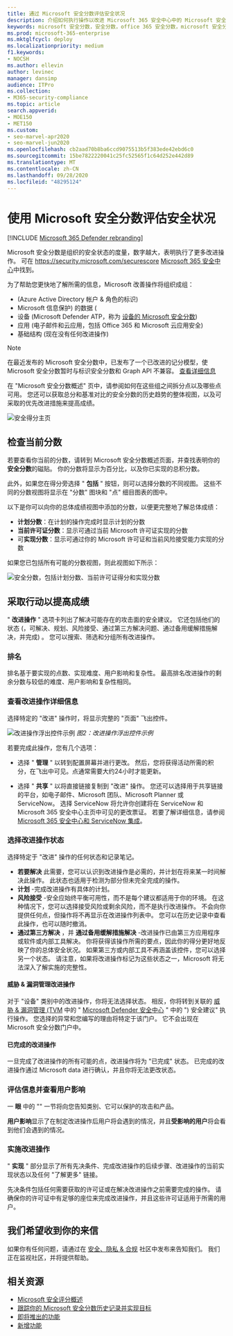 ```yaml
---
title: 通过 Microsoft 安全分数评估安全状况
description: 介绍如何执行操作以改进 Microsoft 365 安全中心中的 Microsoft 安全分数。
keywords: microsoft 安全分数，安全分数，office 365 安全分数，microsoft 安全分数，microsoft 365 安全中心，改进操作
ms.prod: microsoft-365-enterprise
ms.mktglfcycl: deploy
ms.localizationpriority: medium
f1.keywords:
- NOCSH
ms.author: ellevin
author: levinec
manager: dansimp
audience: ITPro
ms.collection:
- M365-security-compliance
ms.topic: article
search.appverid:
- MOE150
- MET150
ms.custom:
- seo-marvel-apr2020
- seo-marvel-jun2020
ms.openlocfilehash: cb2aad70b8ba6ccd9075513b5f383ede42ebd6c0
ms.sourcegitcommit: 15be7822220041c25fc52565f1c64d252e442d89
ms.translationtype: MT
ms.contentlocale: zh-CN
ms.lasthandoff: 09/28/2020
ms.locfileid: "48295124"
---
```

# <a name="assess-your-security-posture-with-microsoft-secure-score"></a>使用 Microsoft 安全分数评估安全状况

[!INCLUDE [Microsoft 365 Defender rebranding](../includes/microsoft-defender.md)]


Microsoft 安全分数是组织的安全状态的度量，数字越大，表明执行了更多改进操作。 可在 https://security.microsoft.com/securescore [Microsoft 365 安全中心](overview-security-center.md)中找到。

为了帮助您更快地了解所需的信息，Microsoft 改善操作将组织成组：

*  (Azure Active Directory 帐户 & 角色的标识) 
* Microsoft 信息保护) 的数据 (
* 设备 (Microsoft Defender ATP，称为 [设备的 Microsoft 安全分数](https://docs.microsoft.com/windows/security/threat-protection/microsoft-defender-atp/tvm-microsoft-secure-score-devices)) 
* 应用 (电子邮件和云应用，包括 Office 365 和 Microsoft 云应用安全) 
* 基础结构 (现在没有任何改进操作) 

>[!NOTE]
>在最近发布的 Microsoft 安全分数中，已发布了一个已改进的记分模型，使 Microsoft 安全分数暂时与标识安全分数和 Graph API 不兼容。 [查看详细信息](microsoft-secure-score-whats-new.md)

在 "Microsoft 安全分数概述" 页中，请参阅如何在这些组之间拆分点以及哪些点可用。 您还可以获取总分和基准对比的安全分数的历史趋势的整体视图，以及可采取的优先改进措施来提高成绩。

![安全得分主页](../../media/secure-score/secure-score-homepage-new.png)

## <a name="check-your-current-score"></a>检查当前分数

若要查看你当前的分数，请转到 Microsoft 安全分数概述页面，并查找表明你的 **安全分数**的磁贴。 你的分数将显示为百分比，以及你已实现的总积分数。

此外，如果您在得分旁选择 " **包括** " 按钮，则可以选择分数的不同视图。 这些不同的分数视图将显示在 "分数" 图块和 "点" 细目图表的图中。

以下是你可以向你的总体成绩视图中添加的分数，以便更完整地了解总体成绩：

- **计划分数**：在计划的操作完成时显示计划的分数
- **当前许可证分数**：显示可通过当前 Microsoft 许可证实现的分数
- 可**实现分数**：显示可通过你的 Microsoft 许可证和当前风险接受能力实现的分数

如果您已包括所有可能的分数视图，则此视图如下所示：

![安全分数，包括计划分数、当前许可证得分和实现分数](../../media/secure-score/your-secure-score.png)

## <a name="take-action-to-improve-your-score"></a>采取行动以提高成绩

" **改进操作** " 选项卡列出了解决可能存在的攻击面的安全建议。 它还包括他们的状态 (，可解决、规划、风险接受、通过第三方解决问题、通过备用缓解措施解决，并完成) 。 您可以搜索、筛选和分组所有改进操作。  

### <a name="ranking"></a>排名

排名基于要实现的点数、实现难度、用户影响和复杂性。 最高排名改进操作的剩余分数与较低的难度、用户影响和复杂性相同。

### <a name="view-improvement-action-details"></a>查看改进操作详细信息

选择特定的 "改进" 操作时，将显示完整的 "页面" 飞出控件。  

![改进操作浮出控件示例 ](../../media/secure-score/secure-score-improvement-action-details.png)
 *图2：改进操作浮出控件示例*

若要完成此操作，您有几个选项：

* 选择 " **管理** " 以转到配置屏幕并进行更改。 然后，您将获得活动所需的积分，在飞出中可见。点通常需要大约24小时才能更新。

* 选择 " **共享** " 以将直接链接复制到 "改进" 操作。 您还可以选择用于共享链接的平台，如电子邮件、Microsoft 团队、Microsoft Planner 或 ServiceNow。 选择 ServiceNow 将允许你创建将在 ServiceNow 和 Microsoft 365 安全中心主页中可见的更改票证。 若要了解详细信息，请参阅 [Microsoft 365 安全中心和 ServiceNow 集成](tickets-security-center.md)。

### <a name="choose-an-improvement-action-status"></a>选择改进操作状态

选择特定于 "改进" 操作的任何状态和记录笔记。

- **若要解决** 此需要，您可以认识到改进操作是必需的，并计划在将来某一时间解决此操作。 此状态也适用于检测为部分但未完全完成的操作。
- **计划** -完成改进操作有具体的计划。
- **风险接受** -安全应始终平衡可用性，而不是每个建议都适用于你的环境。 在这种情况下，您可以选择接受风险或剩余风险，而不是执行改进操作。 不会向你提供任何点，但操作将不再显示在改进操作列表中。 您可以在历史记录中查看此操作，也可以随时撤消。
- **通过第三方解决** ，并 **通过备用缓解措施解决** -改进操作已由第三方应用程序或软件或内部工具解决。 你将获得该操作所需的要点，因此你的得分更好地反映了你的总体安全状况。 如果第三方或内部工具不再涵盖该控件，您可以选择另一个状态。 请注意，如果将改进操作标记为这些状态之一，Microsoft 将无法深入了解实施的完整性。

#### <a name="threat--vulnerability-management-improvement-actions"></a>威胁 & 漏洞管理改进操作

对于 "设备" 类别中的改进操作，你将无法选择状态。 相反，你将转到关联的 [威胁 & 漏洞管理 (TVM](https://docs.microsoft.com/windows/security/threat-protection/microsoft-defender-atp/tvm-security-recommendation) 中的 " [Microsoft Defender 安全中心](https://docs.microsoft.com/windows/security/threat-protection/microsoft-defender-atp/use) " 中的 ") 安全建议" 执行操作。 您选择的异常和您编写的理由将特定于该门户。 它不会出现在 Microsoft 安全分数门户中。

#### <a name="completed-improvement-actions"></a>已完成的改进操作

一旦完成了改进操作的所有可能的点，改进操作将为 "已完成" 状态。 已完成的改进操作通过 Microsoft data 进行确认，并且你将无法更改状态。

### <a name="assess-information-and-review-user-impact"></a>评估信息并查看用户影响

一 **眼** 中的 "" 一节将向您告知类别、它可以保护的攻击和产品。

**用户影响**显示了在制定改进操作后用户将会遇到的情况，并且**受影响的用户**将会看到他们会遇到的情况。

### <a name="implement-the-improvement-action"></a>实施改进操作

" **实现** " 部分显示了所有先决条件、完成改进操作的后续步骤、改进操作的当前实现状态以及任何 "了解更多" 链接。

先决条件包括任何需要获取的许可证或在解决改进操作之前需要完成的操作。 请确保你的许可证中有足够的座位来完成改进操作，并且这些许可证适用于所需的用户。  

## <a name="we-want-to-hear-from-you"></a>我们希望收到你的来信

如果你有任何问题，请通过在 [安全、隐私 & 合规](https://techcommunity.microsoft.com/t5/Security-Privacy-Compliance/bd-p/security_privacy) 社区中发布来告知我们。 我们正在监视社区，并将提供帮助。

## <a name="related-resources"></a>相关资源

- [Microsoft 安全评分概述](microsoft-secure-score.md)
- [跟踪你的 Microsoft 安全分数历史记录并实现目标](microsoft-secure-score-history-metrics-trends.md)
- [即将推出的功能](microsoft-secure-score-whats-coming.md)
- [新增功能](microsoft-secure-score-whats-new.md)
